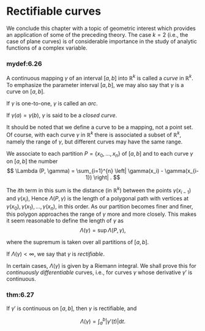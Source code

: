 # Rectifiable curves

We conclude this chapter with a topic of geometric interest which
provides an application of some of the preceding theory. The case
$k = 2$ (i.e., the case of plane curves) is of considerable importance
in the study of analytic functions of a complex variable.


### mydef:6.26 
 A continuous mapping $\gamma$ of an
interval $[a, b]$ into $\mathbb{R}^k$ is called a *curve* in $\mathbb{R}^k$. To
emphasize the parameter interval $[a, b]$, we may also say that $\gamma$
is a curve on $[a, b]$.

If $\gamma$ is one-to-one, $\gamma$ is called an *arc*.

If $\gamma(a) = \gamma(b)$, $\gamma$ is said to be a *closed curve*.

It should be noted that we define a curve to be a mapping, not a point
set. Of course, with each curve $\gamma$ in $\mathbb{R}^k$ there is associated a
subset of $\mathbb{R}^k$, namely the range of $\gamma$, but different curves may
have the same range.

We associate to each partition $P = \{x_0,...,x_n\}$ of $[a,b]$ and to
each curve $\gamma$ on $[a,b]$ the number 
$$
\Lambda (P, \gamma) = 
        \sum_{i=1}^{n} \left| \gamma(x_i) - \gamma(x_{i-1}) \right| .
$$

The $i$th term in this sum is the distance (in $\mathbb{R}^k$) between the
points $\gamma(x_{i-1})$ and $\gamma(x_i)$, Hence $\Lambda(P, \gamma)$
is the length of a polygonal path with vertices at
$\gamma(x_0), \gamma(x_1), ..., \gamma(x_n)$, in this order. As our
partition becomes finer and finer, this polygon approaches the range of
$\gamma$ more and more closely. This makes it seem reasonable to define
the length of $\gamma$ as 
$$
\Lambda(\gamma) = \sup \Lambda(P, \gamma),
$$

where the supremum is taken over all partitions of $[a, b]$.

If $\Lambda(\gamma) < \infty$, we say that $\gamma$ is *rectifiable*.

In certain cases, $\Lambda(\gamma)$ is given by a Riemann integral. We
shall prove this for *continuously differentiable* curves, i.e., for
curves $\gamma$ whose derivative $\gamma'$ is continuous.



### thm:6.27 
 If $\gamma'$ is continuous on $[a, b]$,
then $\gamma$ is rectifiable, and

$$
\Lambda(\gamma) = \int_{a}^{b} \left| \gamma'(t) \right| \mathrm{d} t.
$$


